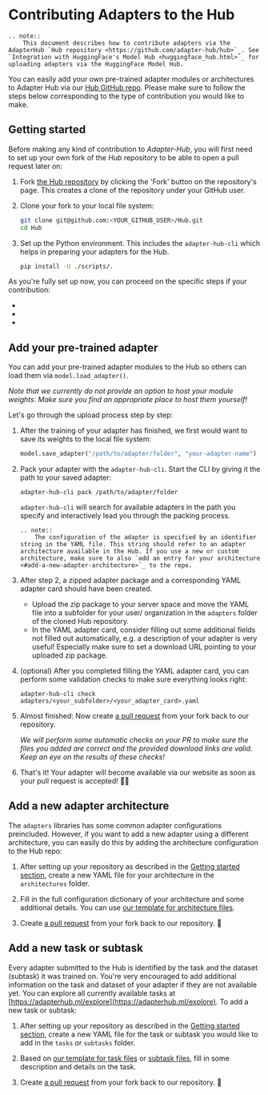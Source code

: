 # Contributing Adapters to the Hub

```{eval-rst}
.. note::
    This document describes how to contribute adapters via the AdapterHub `Hub repository <https://github.com/adapter-hub/hub>`_. See `Integration with HuggingFace's Model Hub <huggingface_hub.html>`_ for uploading adapters via the HuggingFace Model Hub.
```

You can easily add your own pre-trained adapter modules or architectures to Adapter Hub via our [Hub GitHub repo](https://github.com/adapter-hub/hub). Please make sure to follow the steps below corresponding to the type of contribution you would like to make.

## Getting started

Before making any kind of contribution to _Adapter-Hub_, you will first need to set up your own fork of the _Hub_ repository to be able to open a pull request later on:

1. Fork [the Hub repository](https://github.com/adapter-hub/hub) by clicking the 'Fork' button on the repository's page. This creates a clone of the repository under your GitHub user.

2. Clone your fork to your local file system:
    ```bash
    git clone git@github.com:<YOUR_GITHUB_USER>/Hub.git
    cd Hub
    ```

3. Set up the Python environment. This includes the `adapter-hub-cli` which helps in preparing your adapters for the Hub.
    ```bash
    pip install -U ./scripts/.
    ```

As you're fully set up now, you can proceed on the specific steps if your contribution:

- [](#add-your-pre-trained-adapter)
- [](#add-a-new-adapter-architecture)
- [](#add-a-new-task-or-subtask)

## Add your pre-trained adapter

You can add your pre-trained adapter modules to the Hub so others can load them via `model.load_adapter()`.

_Note that we currently do not provide an option to host your module weights. Make sure you find an appropriate place to host them yourself!_

Let's go through the upload process step by step:

1. After the training of your adapter has finished, we first would want to save its weights to the local file system:
    ```python
    model.save_adapter("/path/to/adapter/folder", "your-adapter-name")
    ```

2. Pack your adapter with the `adapter-hub-cli`. Start the CLI by giving it the path to your saved adapter:
    ```
    adapter-hub-cli pack /path/to/adapter/folder
    ```
    `adapter-hub-cli` will search for available adapters in the path you specify and interactively lead you through the packing process.

    ```{eval-rst}
    .. note::
        The configuration of the adapter is specified by an identifier string in the YAML file. This string should refer to an adapter architecture available in the Hub. If you use a new or custom architecture, make sure to also `add an entry for your architecture <#add-a-new-adapter-architecture>`_ to the repo. 
    ```

3. After step 2, a zipped adapter package and a corresponding YAML adapter card should have been created.
    - Upload the zip package to your server space and move the YAML file into a subfolder for your user/ organization in the `adapters` folder of the cloned Hub repository.
    - In the YAML adapter card, consider filling out some additional fields not filled out automatically, e.g. a description of your adapter is very useful!
    Especially make sure to set a download URL pointing to your uploaded zip package.

4. (optional) After you completed filling the YAML adapter card, you can perform some validation checks to make sure everything looks right:
    ```
    adapter-hub-cli check adapters/<your_subfolder>/<your_adapter_card>.yaml
    ```

5. Almost finished: Now create [a pull request](https://github.com/Adapter-Hub/Hub/pulls) from your fork back to our repository.

    _We will perform some automatic checks on your PR to make sure the files you added are correct and the provided download links are valid. Keep an eye on the results of these checks!_

6. That's it! Your adapter will become available via our website as soon as your pull request is accepted! 🎉🚀


## Add a new adapter architecture

The `adapters` libraries has some common adapter configurations preincluded. However, if you want to add a new adapter using a different architecture, you can easily do this by adding the architecture configuration to the Hub repo:

1. After setting up your repository as described in the [Getting started section](#getting-started), create a new YAML file for your architecture in the `architectures` folder.

2. Fill in the full configuration dictionary of your architecture and some additional details. You can use [our template for architecture files](https://github.com/adapter-hub/hub/blob/main/TEMPLATES/adapter.template.yaml).

3. Create [a pull request](https://github.com/Adapter-Hub/Hub/pulls) from your fork back to our repository. 🚀


## Add a new task or subtask

Every adapter submitted to the Hub is identified by the task and the dataset (subtask) it was trained on. You're very encouraged to add additional information on the task and dataset of your adapter if they are not available yet. You can explore all currently available tasks at [https://adapterhub.ml/explore](https://adapterhub.ml/explore). To add a new task or subtask:

1. After setting up your repository as described in the [Getting started section](#getting-started), create a new YAML file for the task or subtask you would like to add in the `tasks` or `subtasks` folder.

2. Based on [our template for task files](https://github.com/adapter-hub/hub/blob/main/TEMPLATES/task.template.yaml) or [subtask files](https://github.com/adapter-hub/hub/blob/main/TEMPLATES/task.template.yaml), fill in some description and details on the task.

3. Create [a pull request](https://github.com/Adapter-Hub/Hub/pulls) from your fork back to our repository. 🚀
